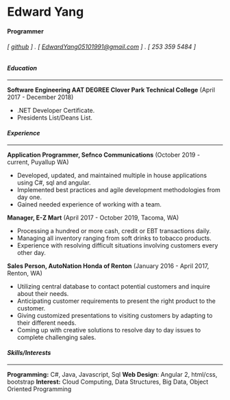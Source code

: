 Edward Yang
===========

#### Programmer 
###### [ [github](https://github.com/eyang22) ] . [ EdwardYang05101991@gmail.com ] . [ 253 359 5484 ]


#### _Education_
-- -- 
**Software Engineering AAT DEGREE Clover Park Technical College** (April 2017 - December 2018)

- .NET Developer Certificate. 
- Presidents List/Deans List.

#### _Experience_
-- -- 
**Application Programmer, Sefnco Communications** (October 2019 - current, Puyallup WA)

- Developed, updated, and maintained multiple in house applications using C#, sql and angular.   
- Implemented best practices and agile development methodologies from day one. 
- Gained needed experience of working with a team. 

**Manager, E-Z Mart** (April 2017 - October 2019, Tacoma, WA)

- Processing a hundred or more cash, credit or EBT transactions daily. 
- Managing all inventory ranging from soft drinks to tobacco products. 
- Experience with resolving difficult situations involving customers every other day.

**Sales Person, AutoNation Honda of Renton** (January 2016 - April 2017, Renton, WA)

- Utilizing central database to contact potential customers and inquire about their needs.
- Anticipating customer requirements to present the right product to the customer.
- Giving customized presentations to visiting customers by adapting to their different needs.
- Coming up with creative solutions to resolve day to day issues to complete challenging sales.

#### _Skills/Interests_
-- -- 
**Programming:** C#, Java, Javascript, Sql
**Web Design**: Angular 2, html/css, bootstrap
**Interest:** Cloud Computing, Data Structures, Big Data, Object Oriented Programming
